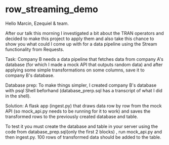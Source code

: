 # row_streaming_demo


Hello Marcin, Ezequiel & team. 

After our talk this morning I investigated a bit about the TRAN operators and decided to make this project to apply them and also take this chance to show you what could I come up with for a data pipeline using the Stream functionality from Requests. 

Task: Company B needs a data pipeline that fetches data from company A's database (for which I made a mock API that outputs random data) and after applying some simple transformations on some columns, save it to company B's database. 

Database prep: To make things simpler, I created company B's database with psql Shell beforhand (database_prerp.sql has a transcript of what I did in the shell). 

Solution: A flask app (ingest.py) that draws data row by row from the mock API (so mock_api.py needs to be running for it to work) and saves the transformed rows to the previously created  database and table. 

To test it you must create the database and table in your server using the code from database_prep.sql(only the first 2 blocks) , run mock_api.py and then ingest.py. 100 rows of transformed data should be added to the table. 
